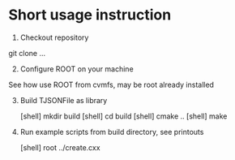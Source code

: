 # Short usage instruction


1. Checkout repository

git clone ...

2. Configure ROOT on your machine

See how use ROOT from cvmfs, may be root already installed

3. Build TJSONFile as library

    [shell] mkdir build
    [shell] cd build
    [shell] cmake ..
    [shell] make

4. Run example scripts from build directory, see printouts

    [shell] root ../create.cxx



